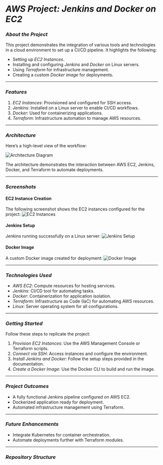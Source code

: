 # *AWS Project: Jenkins and Docker on EC2*

### *About the Project*
This project demonstrates the integration of various tools and technologies in a cloud environment to set up a CI/CD pipeline. It highlights the following:
- Setting up *EC2 Instances*.
- Installing and configuring *Jenkins* and *Docker* on Linux servers.
- Using *Terraform* for infrastructure management.
- Creating a custom *Docker image* for deployments.

---

### *Features*
1. *EC2 Instances*: Provisioned and configured for SSH access.
2. *Jenkins*: Installed on a Linux server to enable CI/CD workflows.
3. *Docker*: Used for containerizing applications.
4. *Terraform*: Infrastructure automation to manage AWS resources.

---

### *Architecture*
Here’s a high-level view of the workflow:

![Architecture Diagram](images/architecture-diagram.png)

The architecture demonstrates the interaction between AWS EC2, Jenkins, Docker, and Terraform to automate deployments.

---

### *Screenshots*
#### EC2 Instance Creation
The following screenshot shows the EC2 instances configured for the project:
![EC2 Instances](images/ec2-instance.png)

#### Jenkins Setup
Jenkins running successfully on a Linux server:
![Jenkins Setup](images/jenkins-setup.png)

#### Docker Image
A custom Docker image created for deployment:
![Docker Image](images/docker-image.png)

---

### *Technologies Used*
- *AWS EC2*: Compute resources for hosting services.
- *Jenkins*: CI/CD tool for automating tasks.
- *Docker*: Containerization for application isolation.
- *Terraform*: Infrastructure as Code (IaC) for automating AWS resources.
- *Linux*: Server operating system for all configurations.

---

### *Getting Started*
Follow these steps to replicate the project:

1. *Provision EC2 Instances*: Use the AWS Management Console or Terraform scripts.
2. *Connect via SSH*: Access instances and configure the environment.
3. *Install Jenkins and Docker*: Follow the setup steps provided in the documentation.
4. *Create a Docker Image*: Use the Docker CLI to build and run the image.

---

### *Project Outcomes*
- A fully functional Jenkins pipeline configured on AWS EC2.
- Dockerized application ready for deployment.
- Automated infrastructure management using Terraform.

---

### *Future Enhancements*
- Integrate Kubernetes for container orchestration.
- Automate deployments further with Terraform modules.

---

### *Repository Structure*
